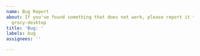 ```yaml
---
name: Bug Report
about: If you've found something that does not work, please report it to help improve
  grocy-desktop
title: 'Bug: '
labels: bug
assignees: ''

---
```


<!--
Please describe the bug as detailed as possible, provide the steps how to reproduce it and maybe attach screenshots where useful.
-->
